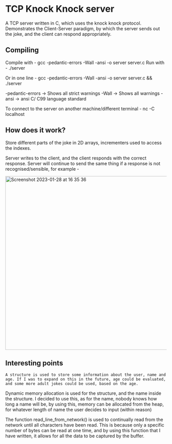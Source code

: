 # TCP Knock Knock server

  A TCP server written in C, which uses the knock knock protocol. Demonstrates the Client-Server paradigm, by which the server sends out the joke, and the client can respond appropriately.

## Compiling

  Compile with - gcc -pedantic-errors -Wall -ansi -o server server.c
  Run with - ./server <port number>

  Or in one line -
  gcc -pedantic-errors -Wall -ansi -o server server.c && ./server <port number>

  -pedantic-errors -> Shows all strict warnings
  -Wall -> Shows all warnings 
  -ansi -> ansi C/ C99 language standard

  To connect to the server on another machine/different terminal -
  nc -C localhost <port number>

## How does it work?

  Store different parts of the joke in 2D arrays, incrementers used to access the indexes.

  Server writes to the client, and the client responds with the correct response. Server will continue to send the same thing if a response is not 
  recognised/sensible, for example - 
  
  <img width="542" alt="Screenshot 2023-01-28 at 16 35 36" src="https://user-images.githubusercontent.com/68609221/215279257-2aae1b2f-26fe-488f-8531-    
                                                               3018c5d215ea.png">
  
  ## Interesting points
  
    A structure is used to store some information about the user, name and age. If I was to expand on this in the future, age could be evaluated, and some more adult jokes could be used, based on the age.

  Dynamic memory allocation is used for the structure, and the name inside the structure. I decided to use this, as for the name, nobody knows how long a name will be, by using this, memory can be allocated from the heap, for whatever length of name the user decides to input (within reason)

  The function read_line_from_network() is used to continually read from the network until all characters have been read. This is because only a specific number of bytes can be read at one time, and by using this function that I have written, it allows for all the data to be captured by the buffer.

